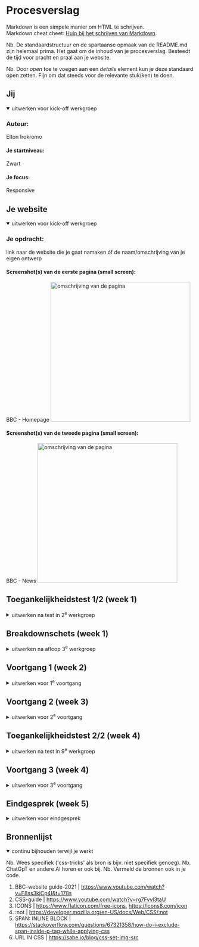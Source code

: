 # Procesverslag
Markdown is een simpele manier om HTML te schrijven.  
Markdown cheat cheet: [Hulp bij het schrijven van Markdown](https://github.com/adam-p/markdown-here/wiki/Markdown-Cheatsheet).

Nb. De standaardstructuur en de spartaanse opmaak van de README.md zijn helemaal prima. Het gaat om de inhoud van je procesverslag. Besteedt de tijd voor pracht en praal aan je website.

Nb. Door *open* toe te voegen aan een *details* element kun je deze standaard open zetten. Fijn om dat steeds voor de relevante stuk(ken) te doen.





## Jij

<details open>
  <summary>uitwerken voor kick-off werkgroep</summary>

  ### Auteur:
  Elton Irokromo

  #### Je startniveau:
  Zwart

  #### Je focus:
  Responsive
 
</details>





## Je website

<details open>
  <summary>uitwerken voor kick-off werkgroep</summary>

  ### Je opdracht:
  link naar de website die je gaat namaken óf de naam/omschrijving van je eigen ontwerp

  #### Screenshot(s) van de eerste pagina (small screen): 
  BBC - Homepage
  <img src="./readme-images/BBC-homepage.png" width="375px" alt="omschrijving van de pagina">

  #### Screenshot(s) van de tweede pagina (small screen):
  BBC - News
  <img src="readme-images/BBC-news.png" width="375px" alt="omschrijving van de pagina">
 
</details>



## Toegankelijkheidstest 1/2 (week 1)

<details>
  <summary>uitwerken na test in 2<sup>e</sup> werkgroep</summary>

  ### Bevindingen
  Lijst met je bevindingen die in de test naar voren kwamen:
  - Niet alle images hebben een alt.
  - geen dark en light mode

</details>



## Breakdownschets (week 1)

<details>
  <summary>uitwerken na afloop 3<sup>e</sup> werkgroep</summary>

  ### de hele pagina: 
  <img src="readme-images/BBC-html.png" width="375px" alt="breakdown van de hele pagina">

</details>





## Voortgang 1 (week 2)

<details>
  <summary>uitwerken voor 1<sup>e</sup> voortgang</summary>

  ### Stand van zaken
  hier dit ging goed & dit was lastig (neem ook screenshots op van delen van je website en code)


  ### Agenda voor meeting
  samen met je groepje opstellen

  | student 1      | student 2          | student 3    | student 4        |
  | ---            | ---                | ---          | ---              |
  | dit bespreken  | en dit             | en ik dit    | en dan ik dat    |
  | en dat ook nog | dit als er tijd is | nog een punt | dit wil ik zeker |
  | ...            | ...                | ...          | ...              |


  ### Verslag van meeting
  hier na afloop snel de uitkomsten van de meeting vastleggen

  - Ik vind Dribbble niet uitdagend genoeg dus ga ik switchen van website.
  - punt 2
  - nog een punt
  - ...

</details>





## Voortgang 2 (week 3)

<details>
  <summary>uitwerken voor 2<sup>e</sup> voortgang</summary>

  ### Stand van zaken
  hier dit ging goed & dit was lastig (neem ook screenshots op van delen van je website en code)<br>
  <img src="readme-images/BBC-nav.png" width="375px" alt="BBC-nav"><br><br>
  <img src="readme-images/BBC-nav2.png" width="375px" alt="BBC-nav"><br><br>
  <img src="readme-images/BBC-nav3.png" width="375px" alt="BBC-nav">
  

  ### Agenda voor meeting
  samen met je groepje opstellen

  | student 1      | student 2          | student 3    | student 4        |
  | ---            | ---                | ---          | ---              |
  | dit bespreken  | en dit             | en ik dit    | en dan ik dat    |
  | en dat ook nog | dit als er tijd is | nog een punt | dit wil ik zeker |
  | ...            | ...                | ...          | ...              |


  ### Verslag van meeting
  hier na afloop snel de uitkomsten van de meeting vastleggen

  - punt 1
  - punt 2
  - nog een punt
- ...

</details>





## Toegankelijkheidstest 2/2 (week 4)

<details>
  <summary>uitwerken na test in 9<sup>e</sup> werkgroep</summary>

  ### Bevindingen
  Lijst met je bevindingen die in de test naar voren kwamen (geef ook aan wat er verbeterd is):

</details>





## Voortgang 3 (week 4)

<details>
  <summary>uitwerken voor 3<sup>e</sup> voortgang</summary>

  ### Stand van zaken
  hier dit ging goed & dit was lastig (neem ook screenshots op van delen van je website en code)<br>
    <img src="readme-images/BBC-Homepage-600px.png" width="375px" alt="BBC-nav"><br><br>
  <img src="readme-images/BBC-Homepage-600px-boven.png" width="375px" alt="BBC-nav"><br><br>
    <img src="readme-images/BBC-Homepage-1000px.png" width="375px" alt="BBC-nav"><br><br>
      <img src="readme-images/BBC-Homepage-1280px-boven.png" width="375px" alt="BBC-nav"><br><br>

  ### Agenda voor meeting
  samen met je groepje opstellen

  | student 1      | student 2          | student 3    | student 4        |
  | ---            | ---                | ---          | ---              |
  | dit bespreken  | en dit             | en ik dit    | en dan ik dat    |
  | en dat ook nog | dit als er tijd is | nog een punt | dit wil ik zeker |
  | ...            | ...                | ...          | ...              |


  ### Verslag van meeting
  hier na afloop snel de uitkomsten van de meeting vastleggen

  - punt 1
  - punt 2
  - nog een punt
  - ...

</details>





## Eindgesprek (week 5)

<details>
  <summary>uitwerken voor eindgesprek</summary>

  ### Je uitkomst - karakteristiek screenshots:
  <img src="readme-images/BBC-home-eindproduct.png" width="375px" alt="uitkomst opdracht 1">
    <img src="readme-images/BBC-news-eindproduct.png" width="375px" alt="uitkomst opdracht 1">


  ### Dit ging goed/Heb ik geleerd: 
  Korte omschrijving met plaatjes
  - Wat goed ging is het begrijpen en toepassen van de meeste codes.
  - Waar ik mee heb gewerkt is before en after, grid en flex en media queries.


  ### Dit was lastig/Is niet gelukt:
  Korte omschrijving met plaatjes
  Wat niet goed ging is de nav, omdat ik dit van desktop naar mobiele versie heb gemaakt. 
  Als ik nu met de huidige kennis de opdracht opnieuw zou maken, zou ik een stuk minder code hebben.

</details>





## Bronnenlijst

<details open>
  <summary>continu bijhouden terwijl je werkt</summary>

  Nb. Wees specifiek ('css-tricks' als bron is bijv. niet specifiek genoeg). 
  Nb. ChatGpT en andere AI horen er ook bij.
  Nb. Vermeld de bronnen ook in je code.

  1. BBC-website guide-2021 | https://www.youtube.com/watch?v=F8ss3kjCp4I&t=178s 
  2. CSS-guide | https://www.youtube.com/watch?v=rg7Fvvl3taU
  3. ICONS | https://www.flaticon.com/free-icons, https://icons8.com/icon
  4. :not | https://developer.mozilla.org/en-US/docs/Web/CSS/:not 
  5. SPAN: INLINE BLOCK | https://stackoverflow.com/questions/67321358/how-do-i-exclude-span-inside-p-tag-while-applying-css
  6. URL IN CSS | https://sabe.io/blog/css-set-img-src 

</details>
